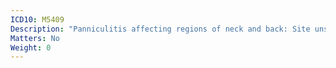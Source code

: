 ```yaml
---
ICD10: M5409
Description: "Panniculitis affecting regions of neck and back: Site unspecified"
Matters: No
Weight: 0
---
```


